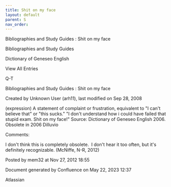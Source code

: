 ```yaml
---
title: Shit on my face
layout: default
parent: S
nav_order:
---
```


Bibliographies and Study Guides : Shit on my face

Bibliographies and Study Guides

Dictionary of Geneseo English

View All Entries

Q-T

Bibliographies and Study Guides : Shit on my face

Created by  Unknown User (arh11), last modified on Sep 28, 2008

(expression) A statement of complaint or frustration, equivalent to &quot;I can't believe that&quot; or &quot;this sucks.&quot; &quot;I don't understand how i could have failed that stupid exam. Shit on my face!&quot; Source: Dictionary of Geneseo English 2006. Obsolete in 2006 Dilluvio

Comments:

I don't think this is completely obsolete.  I don't hear it too often, but it's definitely recognizable. (McNiffe, N-R, 2012)

Posted by mem32 at Nov 27, 2012 18:55

Document generated by Confluence on May 22, 2023 12:37

Atlassian

